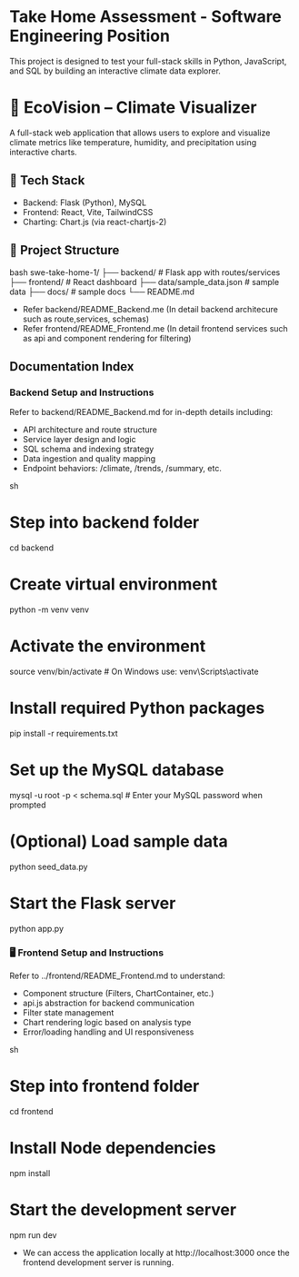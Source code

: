 # Take Home Assessment - Software Engineering Position

This project is designed to test your full-stack skills in Python, JavaScript, and SQL by building an interactive climate data explorer.

# 🌱 EcoVision – Climate Visualizer

A full-stack web application that allows users to explore and visualize climate metrics like temperature, humidity, and precipitation using interactive charts.

## 🚀 Tech Stack

- Backend: Flask (Python), MySQL
- Frontend: React, Vite, TailwindCSS
- Charting: Chart.js (via react-chartjs-2)

## 📁 Project Structure

bash
swe-take-home-1/
├── backend/               # Flask app with routes/services
├── frontend/              # React dashboard
├── data/sample_data.json  # sample data 
├── docs/                  # sample docs
└── README.md 


- Refer backend/README_Backend.me (In detail backend architecure such as route,services, schemas)
- Refer frontend/README_Frontend.me (In detail frontend services such as api and component rendering for filtering)

##  Documentation Index

### Backend Setup and Instructions

Refer to backend/README_Backend.md for in-depth details including:

- API architecture and route structure
- Service layer design and logic
- SQL schema and indexing strategy
- Data ingestion and quality mapping
- Endpoint behaviors: /climate, /trends, /summary, etc.

sh
# Step into backend folder
cd backend

# Create virtual environment
python -m venv venv

# Activate the environment
source venv/bin/activate  # On Windows use: venv\Scripts\activate

# Install required Python packages
pip install -r requirements.txt

# Set up the MySQL database
mysql -u root -p < schema.sql  # Enter your MySQL password when prompted

# (Optional) Load sample data
python seed_data.py

# Start the Flask server
python app.py



### 🖥 Frontend Setup and Instructions

Refer to ../frontend/README_Frontend.md to understand:

- Component structure (Filters, ChartContainer, etc.)
- api.js abstraction for backend communication
- Filter state management
- Chart rendering logic based on analysis type
- Error/loading handling and UI responsiveness

sh
# Step into frontend folder
cd frontend

# Install Node dependencies
npm install

# Start the development server
npm run dev


* We can access the application locally at http://localhost:3000 once the frontend development  server is running.